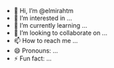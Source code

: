 - 👋 Hi, I’m @elmirahtm
- 👀 I’m interested in ...
- 🌱 I’m currently learning ...
- 💞️ I’m looking to collaborate on ...
- 📫 How to reach me ...
- 😄 Pronouns: ...
- ⚡ Fun fact: ...

<!---
elmirahtm/elmirahtm is a ✨ special ✨ repository because its `README.md` (this file) appears on your GitHub profile.
You can click the Preview link to take a look at your changes.
--->
